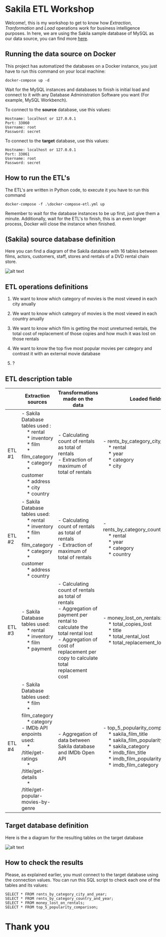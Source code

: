 # Sakila ETL Workshop

Welcome!, this is my workshop to get to know how *Extraction*, *Tranformation* and *Load* operations work for business intelligence purposes. In here, we are using the Sakila sample database of MySQL as our data source, you can find more [here](https://dev.mysql.com/doc/sakila/en/).

## Running the data source on Docker

This project has automatized the databases on a Docker instance, you just have to run this command on your local machine:

	docker-compose up -d

Wait for the MySQL instances and databases to finish is initial load and connect to it with any Database Administration Software you want (For example, MySQL Workbench).

To connect to the **source** database, use this values:

	Hostname: localhost or 127.0.0.1
	Port: 33060
	Username: root
	Password: secret

To connect to the **target** database, use this values:

	Hostname: localhost or 127.0.0.1
	Port: 33061
	Username: root
	Password: secret

## How to run the ETL's

The ETL's are written in Python code, to execute it you have to run this command

	docker-compose -f .\docker-compose-etl.yml up

Remember to wait for the database instances to be up first, just give them a minute.
Additionally, wait for the ETL's to finish, this is an even longer process, Docker will close the instance when finished.

## (Sakila) source database definition

Here you can find a diagram of the Sakila database with 16 tables between films, actors, customers, staff, stores and rentals of a DVD rental chain store. 

![alt text](./misc/Sakila_database.PNG "Sakila diagram")

## ETL operations definitions

1. We want to know which category of movies is the most viewed in each city anually 

2. We want to know which category of movies is the most viewed in each country anually

3. We want to know which film is getting the most unreturned rentals, the total cost of replacement of those copies and how much it was lost on those rentals

4. We want to know the top five most popular movies per category and contrast it with an external movie database

5. ?

## ETL description table

|        | Extraction sources                                                                                                                                                                                                                        | Transformations made on the data                                                                                                                                                                                           | Loaded fields                                                                                                                                                                                                         |
|--------|-------------------------------------------------------------------------------------------------------------------------------------------------------------------------------------------------------------------------------------------|----------------------------------------------------------------------------------------------------------------------------------------------------------------------------------------------------------------------------|-----------------------------------------------------------------------------------------------------------------------------------------------------------------------------------------------------------------------|
| ETL #1 | - Sakila Database tables used :<br/>&nbsp;&nbsp;&nbsp;&nbsp;* rental<br/>&nbsp;&nbsp;&nbsp;&nbsp;* inventory<br/>&nbsp;&nbsp;&nbsp;&nbsp;* film<br/>&nbsp;&nbsp;&nbsp;&nbsp;* film_category<br/>&nbsp;&nbsp;&nbsp;&nbsp;* category<br/>&nbsp;&nbsp;&nbsp;&nbsp;* customer<br/>&nbsp;&nbsp;&nbsp;&nbsp;* address<br/>&nbsp;&nbsp;&nbsp;&nbsp;* city<br/>&nbsp;&nbsp;&nbsp;&nbsp;* country<br/>                        | - Calculating count of rentals as total of rentals<br/> - Extraction of maximum of total of rentals<br/>                                                                                                                   | - rents_by_category_city_and_year:<br/>&nbsp;&nbsp;&nbsp;&nbsp;* rental<br/>&nbsp;&nbsp;&nbsp;&nbsp;* year<br/>&nbsp;&nbsp;&nbsp;&nbsp;* category<br/>&nbsp;&nbsp;&nbsp;&nbsp;* city<br/>                                                                                                         |
| ETL #2 | - Sakila Database tables used:<br/>&nbsp;&nbsp;&nbsp;&nbsp;* rental<br/>&nbsp;&nbsp;&nbsp;&nbsp;* inventory<br/>&nbsp;&nbsp;&nbsp;&nbsp;* film<br/>&nbsp;&nbsp;&nbsp;&nbsp;* film_category<br/>&nbsp;&nbsp;&nbsp;&nbsp;* category<br/>&nbsp;&nbsp;&nbsp;&nbsp;* customer<br/>&nbsp;&nbsp;&nbsp;&nbsp;* address<br/>&nbsp;&nbsp;&nbsp;&nbsp;* country<br/>                                         | - Calculating count of rentals as total of rentals<br/> - Extraction of maximum of total of rentals<br/>                                                                                                                   |- rents_by_category_country_and_year:<br/>&nbsp;&nbsp;&nbsp;&nbsp;* rental<br/>&nbsp;&nbsp;&nbsp;&nbsp;* year<br/>&nbsp;&nbsp;&nbsp;&nbsp;* category<br/>&nbsp;&nbsp;&nbsp;&nbsp;* country<br/>                                                                                                   |
| ETL #3 | - Sakila Database tables used:<br/>&nbsp;&nbsp;&nbsp;&nbsp;* rental<br/>&nbsp;&nbsp;&nbsp;&nbsp;* inventory<br/>&nbsp;&nbsp;&nbsp;&nbsp;* film<br/>&nbsp;&nbsp;&nbsp;&nbsp;* payment<br/>                                                                                                                             | - Calculating count of rentals as total of rentals<br/> - Aggregation of payment per rental to calculate the total rental lost<br/> - Aggregation of cost of replacement per copy to calculate total replacement cost<br/> | - money_lost_on_rentals:<br/>&nbsp;&nbsp;&nbsp;&nbsp;* total_copies_lost<br/>&nbsp;&nbsp;&nbsp;&nbsp;* title<br/>&nbsp;&nbsp;&nbsp;&nbsp;* total_rental_lost<br/>&nbsp;&nbsp;&nbsp;&nbsp;* total_replacement_lost<br/>                                                                            |
| ETL #4 | - Sakila Database tables used:<br/>&nbsp;&nbsp;&nbsp;&nbsp;* film<br/>&nbsp;&nbsp;&nbsp;&nbsp;* film_category<br/>&nbsp;&nbsp;&nbsp;&nbsp;* category<br/> - IMDb API enpoints used:<br/>&nbsp;&nbsp;&nbsp;&nbsp;* /title/get-ratings<br/>&nbsp;&nbsp;&nbsp;&nbsp;* /title/get-details<br/>&nbsp;&nbsp;&nbsp;&nbsp;* /title/get-popular-movies-by-genre<br/> | - Aggregation of data between Sakila database and IMDb Open API                                                                                                                                                            | - top_5_popularity_comparison<br/>&nbsp;&nbsp;&nbsp;&nbsp;* sakila_film_title<br/>&nbsp;&nbsp;&nbsp;&nbsp;* sakila_film_popularity<br/>&nbsp;&nbsp;&nbsp;&nbsp;* sakila_category<br/>&nbsp;&nbsp;&nbsp;&nbsp;* imdb_film_title<br/>&nbsp;&nbsp;&nbsp;&nbsp;* imdb_film_popularity<br/>&nbsp;&nbsp;&nbsp;&nbsp;* imdb_film_category<br/> |


## Target database definition

Here is the a diagram for the resulting tables on the target database

![alt text](./misc/Target_database.PNG "Target diagram")

## How to check the results

Please, as explained earlier, you must connect to the target database using the connection values.
You can run this SQL script to check each one of the tables and its values:

	SELECT * FROM rents_by_category_city_and_year;
	SELECT * FROM rents_by_category_country_and_year;
	SELECT * FROM money_lost_on_rentals;
	SELECT * FROM top_5_popularity_comparison;

# Thank you
